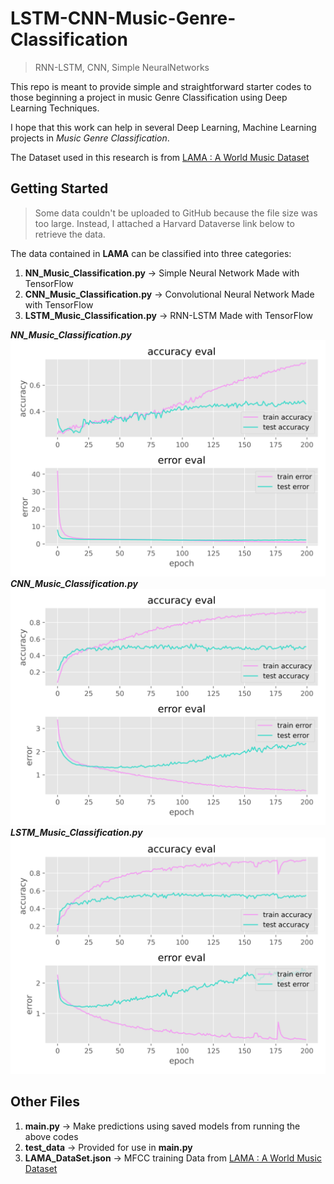 # LSTM-CNN-Music-Genre-Classification
> RNN-LSTM, CNN, Simple NeuralNetworks

This repo is meant to provide simple and straightforward starter codes to those beginning a project in music Genre Classification using Deep Learning Techniques.

I hope that this work can help in several Deep Learning, Machine Learning projects in *Music Genre Classification*. 

The Dataset used in this research is from [LAMA : A World Music Dataset](https://github.com/brucewlee/LAMA-Music-Genre-Dataset)

## Getting Started
> Some data couldn't be uploaded to GitHub because the file size was too large. Instead, I attached a Harvard Dataverse link below to retrieve the data.

The data contained in **LAMA** can be classified into three categories: 
1. **NN_Music_Classification.py** -> Simple Neural Network Made with TensorFlow
2. **CNN_Music_Classification.py** -> Convolutional Neural Network Made with TensorFlow
3. **LSTM_Music_Classification.py** -> RNN-LSTM Made with TensorFlow

***NN_Music_Classification.py***
![Image of SNN](/readme_images/Simple_NN_Music_Classification.png)
***CNN_Music_Classification.py***
![Image of SNN](/readme_images/CNN_Music_Classification.png)
***LSTM_Music_Classification.py***
![Image of SNN](/readme_images/LSTM_Music_Classification.png)

## Other Files
1. **main.py** -> Make predictions using saved models from running the above codes
2. **test_data** -> Provided for use in **main.py** 
3. **LAMA_DataSet.json** -> MFCC training Data from [LAMA : A World Music Dataset](https://github.com/brucewlee/LAMA-Music-Genre-Dataset)
